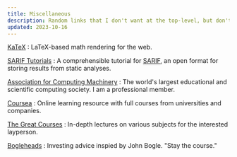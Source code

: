 ```yaml
---
title: Miscellaneous
description: Random links that I don't want at the top-level, but don't have an appropriate category yet.
updated: 2023-10-16
---
```


[KaTeX](https://katex.org/)
:   LaTeX-based math rendering for the web.

[SARIF Tutorials](https://github.com/microsoft/sarif-tutorials)
:   A comprehensible tutorial for [SARIF](https://sarifweb.azurewebsites.net/),
    an open format for storing results from static analyses.

[Association for Computing Machinery](https://www.acm.org/)
:   The world's largest educational and scientific computing society.
    I am a professional member.

[Coursea](https://www.coursera.org/)
:   Online learning resource with full courses from universities and companies.

[The Great Courses](https://www.thegreatcourses.com/)
:   In-depth lectures on various subjects for the interested layperson.

[Bogleheads](https://www.bogleheads.org/)
:   Investing advice inspied by John Bogle.  "Stay the course."

